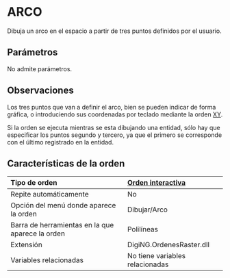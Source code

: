 # ARCO

Dibuja un arco en el espacio a partir de tres puntos definidos por el usuario.

## Parámetros

No admite parámetros.

## Observaciones

Los tres puntos que van a definir el arco, bien se pueden indicar de forma gráfica, o introduciendo sus coordenadas por teclado mediante la orden [XY](/digi3d-net/referencia/ventana-de-dibujo/ordenes/x/xy.md).

Si la orden se ejecuta mientras se esta dibujando una entidad, sólo hay que especificar los puntos segundo y tercero, ya que el primero se corresponde con el último registrado en la entidad.

## Características de la orden

| Tipo de orden | [Orden interactiva](arco.md) |
| :--- | :--- |
| Repite automáticamente | No |
| Opción del menú donde aparece la orden | Dibujar/Arco |
| Barra de herramientas en la que aparece la orden | Polilíneas |
| Extensión | DigiNG.OrdenesRaster.dll |
| Variables relacionadas | No tiene variables relacionadas |

